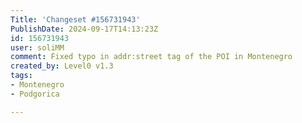 ```yaml
---
Title: 'Changeset #156731943'
PublishDate: 2024-09-17T14:13:23Z
id: 156731943
user: soliMM
comment: Fixed typo in addr:street tag of the POI in Montenegro
created_by: Level0 v1.3
tags:
- Montenegro
- Podgorica

---
```

